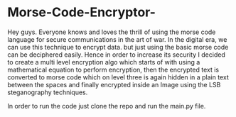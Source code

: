 # Morse-Code-Encryptor-
Hey guys. Everyone knows and loves the thrill of using the morse code language for secure communications in the art of war. 
In the digital era, we can use this technique to encrypt data. but just using the basic morse code can be deciphered easily.
Hence in order to increase its security I decided to create a multi level encryption algo which starts of with using a mathematical equation to perform encryption,
then the encrypted text is converted to morse code which on level three is again hidden in a plain text between the spaces and finally encrypted inside an Image using the LSB steganography techniques.

In order to run the code just clone the repo and run the main.py file.
